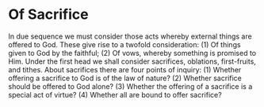# Of Sacrifice

In due sequence we must consider those acts whereby external things are offered to God. These give rise to a twofold consideration: (1) Of things given to God by the faithful; (2) Of vows, whereby something is promised to Him.  Under the first head we shall consider sacrifices, oblations, first-fruits, and tithes. About sacrifices there are four points of inquiry:
(1) Whether offering a sacrifice to God is of the law of nature?
(2) Whether sacrifice should be offered to God alone?
(3) Whether the offering of a sacrifice is a special act of virtue?
(4) Whether all are bound to offer sacrifice?
